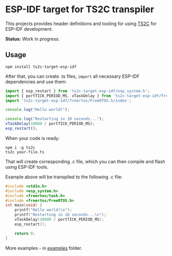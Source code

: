 ESP-IDF target for TS2C transpiler
==================================

This projects provides header definitions and tooling for using [TS2C](https://github.com/andrei-markeev/ts2c-target-esp-idf) for ESP-IDF development.

**Status:** Work in progress.

Usage
-----

```
npm install ts2c-target-esp-idf
```

After that, you can create .ts files, `import` all necessary ESP-IDF dependencies and use them:

```ts
import { esp_restart } from 'ts2c-target-esp-idf/esp_system.h';
import { portTICK_PERIOD_MS, vTaskDelay } from 'ts2c-target-esp-idf/freertos/task.h';
import 'ts2c-target-esp-idf/freertos/FreeRTOS.h/index';

console.log("Hello world!");

console.log("Restarting in 10 seconds...");
vTaskDelay(10000 / portTICK_PERIOD_MS);
esp_restart();
```

When your code is ready:

```
npm i -g ts2c
ts2c your-file.ts
```

That will create corresponding .c file, which you can then compile and flash using ESP-IDF tools.

Example above will be transpiled to the following .c file:

```c
#include <stdio.h>
#include <esp_system.h>
#include <freertos/task.h>
#include <freertos/FreeRTOS.h>
int main(void) {
    printf("Hello world!\n");
    printf("Restarting in 10 seconds...\n");
    vTaskDelay(10000 / portTICK_PERIOD_MS);
    esp_restart();

    return 0;
}
```

More examples - in [examples](https://github.com/andrei-markeev/ts2c-target-esp-idf/tree/master/examples) folder.
